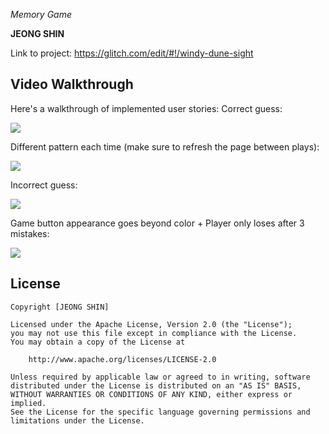 _Memory Game_

**JEONG SHIN**

Link to project: https://glitch.com/edit/#!/windy-dune-sight 

## Video Walkthrough

Here's a walkthrough of implemented user stories:
Correct guess:

![](https://i.imgur.com/LrfYuHS.gif)

Different pattern each time (make sure to refresh the page between plays):

![](https://i.imgur.com/zEfl0ME.gif)

Incorrect guess:

![](https://i.imgur.com/UCYkIZE.gif)

Game button appearance goes beyond color + Player only loses after 3 mistakes:

![](https://i.imgur.com/nCIHzwb.gif)

## License

    Copyright [JEONG SHIN]

    Licensed under the Apache License, Version 2.0 (the "License");
    you may not use this file except in compliance with the License.
    You may obtain a copy of the License at

        http://www.apache.org/licenses/LICENSE-2.0

    Unless required by applicable law or agreed to in writing, software
    distributed under the License is distributed on an "AS IS" BASIS,
    WITHOUT WARRANTIES OR CONDITIONS OF ANY KIND, either express or implied.
    See the License for the specific language governing permissions and
    limitations under the License.
